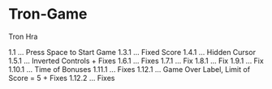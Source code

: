 # Tron-Game
Tron Hra

1.1 ... Press Space to Start Game
1.3.1 ... Fixed Score
1.4.1 ... Hidden Cursor
1.5.1 ... Inverted Controls + Fixes
1.6.1 ... Fixes
1.7.1 ... Fix
1.8.1 ... Fix
1.9.1 ... Fix
1.10.1 ... Time of Bonuses
1.11.1 ... Fixes
1.12.1 ... Game Over Label, Limit of Score = 5 + Fixes
1.12.2 ... Fixes